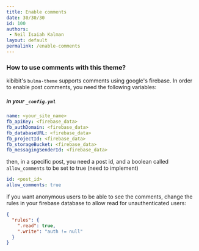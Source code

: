 ```yaml
---
title: Enable comments
date: 30/30/30
id: 100
authors:
 - Neil Isaiah Kalman
layout: default
permalink: /enable-comments
---
```


### How to use comments with this theme?

kibibit's `bulma-theme` supports comments using google's firebase. In order to enable post comments, you need the following variables:

##### in your `_config.yml`
```yml
name: <your_site_name>
fb_apiKey: <firebase_data>
fb_authDomain: <firebase_data>
fb_databaseURL: <firebase_data>
fb_projectId: <firebase_data>
fb_storageBucket: <firebase_data>
fb_messagingSenderId: <firebase_data>
```

then, in a specific post, you need a post id, and a boolean called `allow_comments` to be set to true (need to implement)
```yml
id: <post_id>
allow_comments: true
```

if you want anonymous users to be able to see the comments, change the rules in your firebase database to allow read for unauthenticated users:
```json
{
  "rules": {
    ".read": true,
    ".write": "auth != null"
  }
}
```
